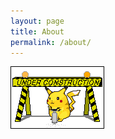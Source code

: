 ```yaml
---
layout: page
title: About
permalink: /about/
---
```


![THIS PAGE IS UNDER CONSTRUCTION!!!!!!](/assets/bababy_sportgpikaconstruction.gif)
